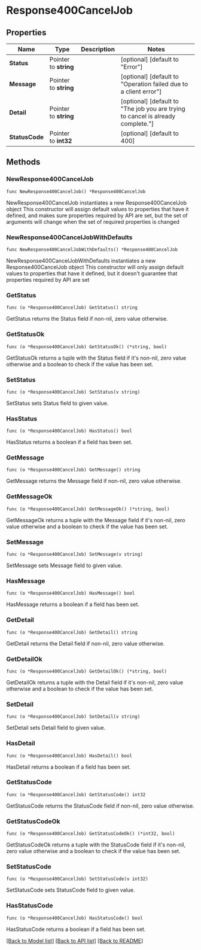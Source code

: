 # Response400CancelJob

## Properties

Name | Type | Description | Notes
------------ | ------------- | ------------- | -------------
**Status** | Pointer to **string** |  | [optional] [default to "Error"]
**Message** | Pointer to **string** |  | [optional] [default to "Operation failed due to a client error"]
**Detail** | Pointer to **string** |  | [optional] [default to "The job you are trying to cancel is already complete."]
**StatusCode** | Pointer to **int32** |  | [optional] [default to 400]

## Methods

### NewResponse400CancelJob

`func NewResponse400CancelJob() *Response400CancelJob`

NewResponse400CancelJob instantiates a new Response400CancelJob object
This constructor will assign default values to properties that have it defined,
and makes sure properties required by API are set, but the set of arguments
will change when the set of required properties is changed

### NewResponse400CancelJobWithDefaults

`func NewResponse400CancelJobWithDefaults() *Response400CancelJob`

NewResponse400CancelJobWithDefaults instantiates a new Response400CancelJob object
This constructor will only assign default values to properties that have it defined,
but it doesn't guarantee that properties required by API are set

### GetStatus

`func (o *Response400CancelJob) GetStatus() string`

GetStatus returns the Status field if non-nil, zero value otherwise.

### GetStatusOk

`func (o *Response400CancelJob) GetStatusOk() (*string, bool)`

GetStatusOk returns a tuple with the Status field if it's non-nil, zero value otherwise
and a boolean to check if the value has been set.

### SetStatus

`func (o *Response400CancelJob) SetStatus(v string)`

SetStatus sets Status field to given value.

### HasStatus

`func (o *Response400CancelJob) HasStatus() bool`

HasStatus returns a boolean if a field has been set.

### GetMessage

`func (o *Response400CancelJob) GetMessage() string`

GetMessage returns the Message field if non-nil, zero value otherwise.

### GetMessageOk

`func (o *Response400CancelJob) GetMessageOk() (*string, bool)`

GetMessageOk returns a tuple with the Message field if it's non-nil, zero value otherwise
and a boolean to check if the value has been set.

### SetMessage

`func (o *Response400CancelJob) SetMessage(v string)`

SetMessage sets Message field to given value.

### HasMessage

`func (o *Response400CancelJob) HasMessage() bool`

HasMessage returns a boolean if a field has been set.

### GetDetail

`func (o *Response400CancelJob) GetDetail() string`

GetDetail returns the Detail field if non-nil, zero value otherwise.

### GetDetailOk

`func (o *Response400CancelJob) GetDetailOk() (*string, bool)`

GetDetailOk returns a tuple with the Detail field if it's non-nil, zero value otherwise
and a boolean to check if the value has been set.

### SetDetail

`func (o *Response400CancelJob) SetDetail(v string)`

SetDetail sets Detail field to given value.

### HasDetail

`func (o *Response400CancelJob) HasDetail() bool`

HasDetail returns a boolean if a field has been set.

### GetStatusCode

`func (o *Response400CancelJob) GetStatusCode() int32`

GetStatusCode returns the StatusCode field if non-nil, zero value otherwise.

### GetStatusCodeOk

`func (o *Response400CancelJob) GetStatusCodeOk() (*int32, bool)`

GetStatusCodeOk returns a tuple with the StatusCode field if it's non-nil, zero value otherwise
and a boolean to check if the value has been set.

### SetStatusCode

`func (o *Response400CancelJob) SetStatusCode(v int32)`

SetStatusCode sets StatusCode field to given value.

### HasStatusCode

`func (o *Response400CancelJob) HasStatusCode() bool`

HasStatusCode returns a boolean if a field has been set.


[[Back to Model list]](../README.md#documentation-for-models) [[Back to API list]](../README.md#documentation-for-api-endpoints) [[Back to README]](../README.md)


